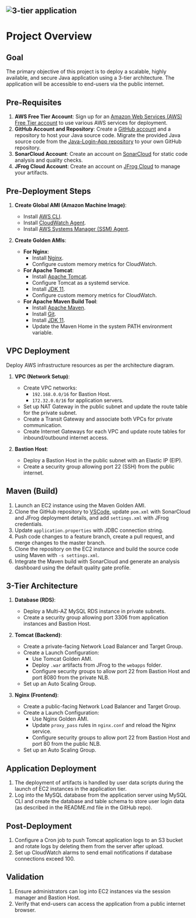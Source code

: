 ![3-tier application](https://imgur.com/3XF0tlJ.png)
---

# Project Overview

## Goal

The primary objective of this project is to deploy a scalable, highly available, and secure Java application using a 3-tier architecture. The application will be accessible to end-users via the public internet.

## Pre-Requisites

1. **AWS Free Tier Account**: Sign up for an [Amazon Web Services (AWS) Free Tier account](https://aws.amazon.com/free/) to use various AWS services for deployment.
2. **GitHub Account and Repository**: Create a [GitHub account](https://github.com/join) and a repository to host your Java source code. Migrate the provided Java source code from the [Java-Login-App repository](https://github.com/NotHarshhaa/DevOps-Projects/blob/master/DevOps-Project-01/Java-Login-App) to your own GitHub repository.
3. **SonarCloud Account**: Create an account on [SonarCloud](https://sonarcloud.io/) for static code analysis and quality checks.
4. **JFrog Cloud Account**: Create an account on [JFrog Cloud](https://jfrog.com/start-free/) to manage your artifacts.

## Pre-Deployment Steps

1. **Create Global AMI (Amazon Machine Image)**:
   - Install [AWS CLI](https://aws.amazon.com/cli/).
   - Install [CloudWatch Agent](https://docs.aws.amazon.com/AmazonCloudWatch/latest/monitoring/Install-CloudWatch-Agent.html).
   - Install [AWS Systems Manager (SSM) Agent](https://docs.aws.amazon.com/systems-manager/latest/userguide/ssm-agent.html).

2. **Create Golden AMIs**:
   - **For Nginx**:
     - Install [Nginx](https://www.nginx.com/).
     - Configure custom memory metrics for CloudWatch.
   - **For Apache Tomcat**:
     - Install [Apache Tomcat](http://tomcat.apache.org/).
     - Configure Tomcat as a systemd service.
     - Install [JDK 11](https://www.oracle.com/java/technologies/javase-jdk11-downloads.html).
     - Configure custom memory metrics for CloudWatch.
   - **For Apache Maven Build Tool**:
     - Install [Apache Maven](https://maven.apache.org/).
     - Install [Git](https://git-scm.com/).
     - Install [JDK 11](https://www.oracle.com/java/technologies/javase-jdk11-downloads.html).
     - Update the Maven Home in the system PATH environment variable.

## VPC Deployment

Deploy AWS infrastructure resources as per the architecture diagram.

1. **VPC (Network Setup)**:
   - Create VPC networks:
     - `192.168.0.0/16` for Bastion Host.
     - `172.32.0.0/16` for application servers.
   - Set up NAT Gateway in the public subnet and update the route table for the private subnet.
   - Create a Transit Gateway and associate both VPCs for private communication.
   - Create Internet Gateways for each VPC and update route tables for inbound/outbound internet access.

2. **Bastion Host**:
   - Deploy a Bastion Host in the public subnet with an Elastic IP (EIP).
   - Create a security group allowing port 22 (SSH) from the public internet.

## Maven (Build)

1. Launch an EC2 instance using the Maven Golden AMI.
2. Clone the GitHub repository to [VSCode](https://code.visualstudio.com/), update `pom.xml` with SonarCloud and JFrog deployment details, and add `settings.xml` with JFrog credentials.
3. Update `application.properties` with JDBC connection string.
4. Push code changes to a feature branch, create a pull request, and merge changes to the master branch.
5. Clone the repository on the EC2 instance and build the source code using Maven with `-s settings.xml`.
6. Integrate the Maven build with SonarCloud and generate an analysis dashboard using the default quality gate profile.

## 3-Tier Architecture

1. **Database (RDS)**:
   - Deploy a Multi-AZ MySQL RDS instance in private subnets.
   - Create a security group allowing port 3306 from application instances and Bastion Host.

2. **Tomcat (Backend)**:
   - Create a private-facing Network Load Balancer and Target Group.
   - Create a Launch Configuration:
     - Use Tomcat Golden AMI.
     - Deploy `.war` artifacts from JFrog to the `webapps` folder.
     - Configure security groups to allow port 22 from Bastion Host and port 8080 from the private NLB.
   - Set up an Auto Scaling Group.

3. **Nginx (Frontend)**:
   - Create a public-facing Network Load Balancer and Target Group.
   - Create a Launch Configuration:
     - Use Nginx Golden AMI.
     - Update `proxy_pass` rules in `nginx.conf` and reload the Nginx service.
     - Configure security groups to allow port 22 from Bastion Host and port 80 from the public NLB.
   - Set up an Auto Scaling Group.

## Application Deployment

1. The deployment of artifacts is handled by user data scripts during the launch of EC2 instances in the application tier.
2. Log into the MySQL database from the application server using MySQL CLI and create the database and table schema to store user login data (as described in the README.md file in the GitHub repo).

## Post-Deployment

1. Configure a Cron job to push Tomcat application logs to an S3 bucket and rotate logs by deleting them from the server after upload.
2. Set up CloudWatch alarms to send email notifications if database connections exceed 100.

## Validation

1. Ensure administrators can log into EC2 instances via the session manager and Bastion Host.
2. Verify that end-users can access the application from a public internet browser.
